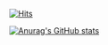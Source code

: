 
[![Hits](https://hits.seeyoufarm.com/api/count/incr/badge.svg?url=https%3A%2F%2Fgithub.com%2Fkim-daeyong&count_bg=%2379C83D&title_bg=%23555555&icon=&icon_color=%23E7E7E7&title=Github&edge_flat=false)](https://hits.seeyoufarm.com)

[![Anurag's GitHub stats](https://github-readme-stats.vercel.app/api?username=kim-daeyong&theme=react)](https://github.com/kim-daeyong/github-readme-stats)
